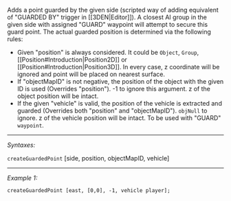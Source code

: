 Adds a point guarded by the given side (scripted way of adding equivalent of "GUARDED BY" trigger in [[3DEN|Editor]]). A closest AI group in the given side with assigned "GUARD" waypoint will attempt to secure this guard point. The actual guarded position is determined via the following rules:
* Given "position" is always considered. It could be `Object`, `Group`, [[Position#Introduction|Position2D]] or [[Position#Introduction|Position3D]]. In every case, z coordinate will be ignored and point will be placed on nearest surface.
* If "objectMapID" is not negative, the position of the object with the given ID is used (Overrides "position"). -1 to ignore this argument. z of the object position will be intact.
* If the given "vehicle" is valid, the position of the vehicle is extracted and guarded (Overrides both "position" and "objectMapID"). `objNull` to ignore. z of the vehicle position will be intact.
To be used with "GUARD" `waypoint`.


---
*Syntaxes:*

`createGuardedPoint` [side, position, objectMapID, vehicle]

---
*Example 1:*

```sqf
createGuardedPoint [east, [0,0], -1, vehicle player];
```